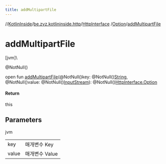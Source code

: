 ```yaml
---
title: addMultipartFile
---
```

//[KotlinInside](../../../../index.html)/[be.zvz.kotlininside.http](../../index.html)/[HttpInterface](../index.html)
/[Option](index.html)/[addMultipartFile](add-multipart-file.html)

# addMultipartFile

[jvm]\

@NotNull()

open fun [addMultipartFile](add-multipart-file.html)(@NotNull()key:
@NotNull()[String](https://docs.oracle.com/javase/7/docs/api/java/lang/String.html), @NotNull()value:
@NotNull()[InputStream](https://docs.oracle.com/javase/7/docs/api/java/io/InputStream.html)):
@NotNull()[HttpInterface.Option](index.html)

#### Return

this

## Parameters

jvm

| | |
|---|---|
| key | 매개변수 Key |
| value | 매개변수 Value |




